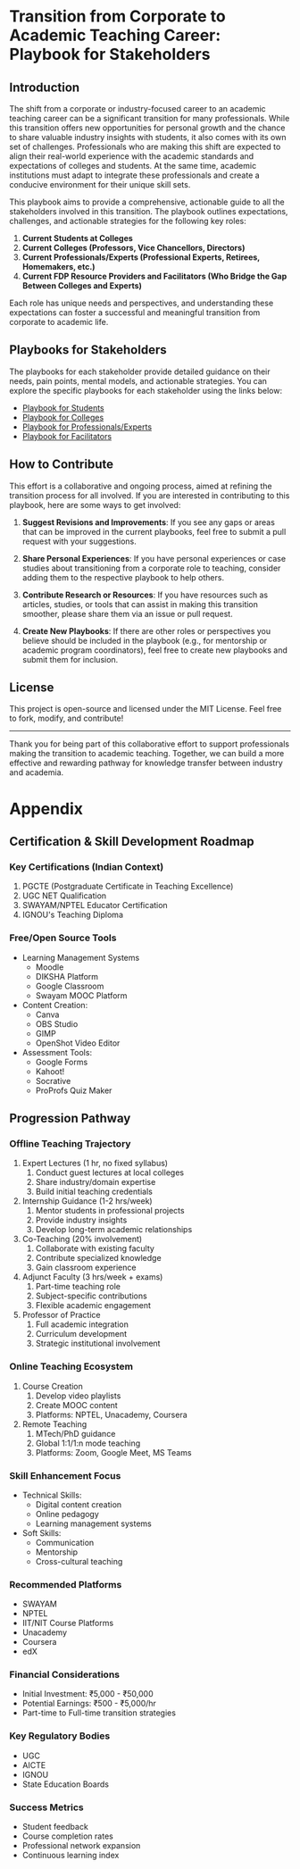 # Transition from Corporate to Academic Teaching Career: Playbook for Stakeholders

## Introduction

The shift from a corporate or industry-focused career to an academic teaching career can be a significant transition for many professionals. While this transition offers new opportunities for personal growth and the chance to share valuable industry insights with students, it also comes with its own set of challenges. Professionals who are making this shift are expected to align their real-world experience with the academic standards and expectations of colleges and students. At the same time, academic institutions must adapt to integrate these professionals and create a conducive environment for their unique skill sets.

This playbook aims to provide a comprehensive, actionable guide to all the stakeholders involved in this transition. The playbook outlines expectations, challenges, and actionable strategies for the following key roles:

1. **Current Students at Colleges**  
2. **Current Colleges (Professors, Vice Chancellors, Directors)**  
3. **Current Professionals/Experts (Professional Experts, Retirees, Homemakers, etc.)**  
4. **Current FDP Resource Providers and Facilitators (Who Bridge the Gap Between Colleges and Experts)**  

Each role has unique needs and perspectives, and understanding these expectations can foster a successful and meaningful transition from corporate to academic life.

## Playbooks for Stakeholders

The playbooks for each stakeholder provide detailed guidance on their needs, pain points, mental models, and actionable strategies. You can explore the specific playbooks for each stakeholder using the links below:

- [Playbook for Students](./students_playbook.md)
- [Playbook for Colleges](./colleges_playbook.md)
- [Playbook for Professionals/Experts](./professionals_playbook.md)
- [Playbook for Facilitators](./facilitators_playbook.md)

## How to Contribute

This effort is a collaborative and ongoing process, aimed at refining the transition process for all involved. If you are interested in contributing to this playbook, here are some ways to get involved:

1. **Suggest Revisions and Improvements**: If you see any gaps or areas that can be improved in the current playbooks, feel free to submit a pull request with your suggestions.
   
2. **Share Personal Experiences**: If you have personal experiences or case studies about transitioning from a corporate role to teaching, consider adding them to the respective playbook to help others.
   
3. **Contribute Research or Resources**: If you have resources such as articles, studies, or tools that can assist in making this transition smoother, please share them via an issue or pull request.
   
4. **Create New Playbooks**: If there are other roles or perspectives you believe should be included in the playbook (e.g., for mentorship or academic program coordinators), feel free to create new playbooks and submit them for inclusion.

## License

This project is open-source and licensed under the MIT License. Feel free to fork, modify, and contribute!

---

Thank you for being part of this collaborative effort to support professionals making the transition to academic teaching. Together, we can build a more effective and rewarding pathway for knowledge transfer between industry and academia.


# Appendix

## Certification & Skill Development Roadmap

### Key Certifications (Indian Context)

1. PGCTE (Postgraduate Certificate in Teaching Excellence)  
2. UGC NET Qualification  
3. SWAYAM/NPTEL Educator Certification  
4. IGNOU's Teaching Diploma

### Free/Open Source Tools

* Learning Management Systems  
  * Moodle  
  * DIKSHA Platform  
  * Google Classroom  
  * Swayam MOOC Platform  
* Content Creation:  
  * Canva  
  * OBS Studio  
  * GIMP  
  * OpenShot Video Editor  
* Assessment Tools:  
  * Google Forms  
  * Kahoot\!  
  * Socrative  
  * ProProfs Quiz Maker

## Progression Pathway

### Offline Teaching Trajectory

1. Expert Lectures (1 hr, no fixed syllabus)  
   1. Conduct guest lectures at local colleges  
   2. Share industry/domain expertise  
   3. Build initial teaching credentials  
2. Internship Guidance (1-2 hrs/week)  
   1. Mentor students in professional projects  
   2. Provide industry insights  
   3. Develop long-term academic relationships  
3. Co-Teaching (20% involvement)  
   1. Collaborate with existing faculty  
   2. Contribute specialized knowledge  
   3. Gain classroom experience  
4. Adjunct Faculty (3 hrs/week \+ exams)  
   1. Part-time teaching role  
   2. Subject-specific contributions  
   3. Flexible academic engagement  
5. Professor of Practice  
   1. Full academic integration  
   2. Curriculum development  
   3. Strategic institutional involvement

### Online Teaching Ecosystem

1. Course Creation  
   1. Develop video playlists  
   2. Create MOOC content  
   3. Platforms: NPTEL, Unacademy, Coursera  
2. Remote Teaching  
   1. MTech/PhD guidance  
   2. Global 1:1/1:n mode teaching  
   3. Platforms: Zoom, Google Meet, MS Teams

### Skill Enhancement Focus

* Technical Skills:  
  * Digital content creation  
  * Online pedagogy  
  * Learning management systems  
* Soft Skills:  
  * Communication  
  * Mentorship  
  * Cross-cultural teaching

### Recommended Platforms

* SWAYAM  
* NPTEL  
* IIT/NIT Course Platforms  
* Unacademy  
* Coursera  
* edX

### Financial Considerations

* Initial Investment: ₹5,000 \- ₹50,000  
* Potential Earnings: ₹500 \- ₹5,000/hr  
* Part-time to Full-time transition strategies

### Key Regulatory Bodies

* UGC  
* AICTE  
* IGNOU  
* State Education Boards

### Success Metrics

* Student feedback  
* Course completion rates  
* Professional network expansion  
* Continuous learning index
